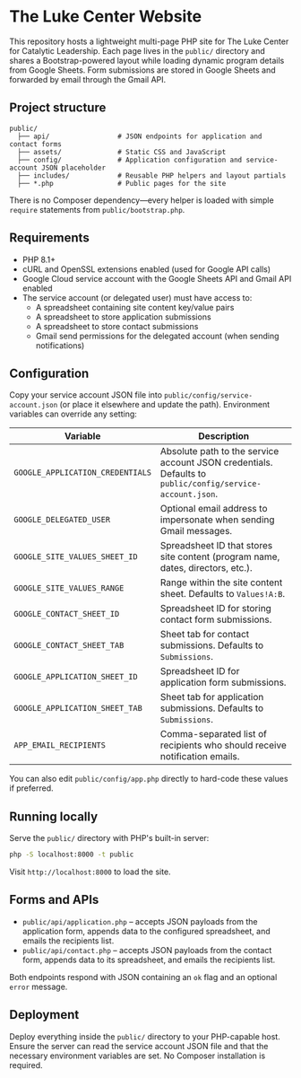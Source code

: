 # The Luke Center Website

This repository hosts a lightweight multi-page PHP site for The Luke Center for Catalytic Leadership. Each page lives in the `public/` directory and shares a Bootstrap-powered layout while loading dynamic program details from Google Sheets. Form submissions are stored in Google Sheets and forwarded by email through the Gmail API.

## Project structure

```
public/
  ├── api/                 # JSON endpoints for application and contact forms
  ├── assets/              # Static CSS and JavaScript
  ├── config/              # Application configuration and service-account JSON placeholder
  ├── includes/            # Reusable PHP helpers and layout partials
  ├── *.php                # Public pages for the site
```

There is no Composer dependency—every helper is loaded with simple `require` statements from `public/bootstrap.php`.

## Requirements

* PHP 8.1+
* cURL and OpenSSL extensions enabled (used for Google API calls)
* Google Cloud service account with the Google Sheets API and Gmail API enabled
* The service account (or delegated user) must have access to:
  * A spreadsheet containing site content key/value pairs
  * A spreadsheet to store application submissions
  * A spreadsheet to store contact submissions
  * Gmail send permissions for the delegated account (when sending notifications)

## Configuration

Copy your service account JSON file into `public/config/service-account.json` (or place it elsewhere and update the path). Environment variables can override any setting:

| Variable | Description |
| --- | --- |
| `GOOGLE_APPLICATION_CREDENTIALS` | Absolute path to the service account JSON credentials. Defaults to `public/config/service-account.json`. |
| `GOOGLE_DELEGATED_USER` | Optional email address to impersonate when sending Gmail messages. |
| `GOOGLE_SITE_VALUES_SHEET_ID` | Spreadsheet ID that stores site content (program name, dates, directors, etc.). |
| `GOOGLE_SITE_VALUES_RANGE` | Range within the site content sheet. Defaults to `Values!A:B`. |
| `GOOGLE_CONTACT_SHEET_ID` | Spreadsheet ID for storing contact form submissions. |
| `GOOGLE_CONTACT_SHEET_TAB` | Sheet tab for contact submissions. Defaults to `Submissions`. |
| `GOOGLE_APPLICATION_SHEET_ID` | Spreadsheet ID for application form submissions. |
| `GOOGLE_APPLICATION_SHEET_TAB` | Sheet tab for application submissions. Defaults to `Submissions`. |
| `APP_EMAIL_RECIPIENTS` | Comma-separated list of recipients who should receive notification emails. |

You can also edit `public/config/app.php` directly to hard-code these values if preferred.

## Running locally

Serve the `public/` directory with PHP's built-in server:

```bash
php -S localhost:8000 -t public
```

Visit `http://localhost:8000` to load the site.

## Forms and APIs

* `public/api/application.php` – accepts JSON payloads from the application form, appends data to the configured spreadsheet, and emails the recipients list.
* `public/api/contact.php` – accepts JSON payloads from the contact form, appends data to its spreadsheet, and emails the recipients list.

Both endpoints respond with JSON containing an `ok` flag and an optional `error` message.

## Deployment

Deploy everything inside the `public/` directory to your PHP-capable host. Ensure the server can read the service account JSON file and that the necessary environment variables are set. No Composer installation is required.
